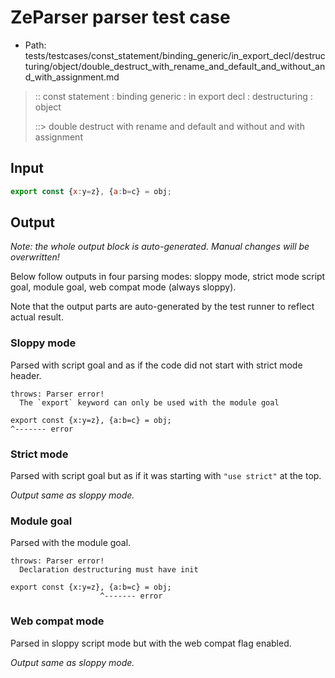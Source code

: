 # ZeParser parser test case

- Path: tests/testcases/const_statement/binding_generic/in_export_decl/destructuring/object/double_destruct_with_rename_and_default_and_without_and_with_assignment.md

> :: const statement : binding generic : in export decl : destructuring : object
>
> ::> double destruct with rename and default and without and with assignment

## Input

`````js
export const {x:y=z}, {a:b=c} = obj;
`````

## Output

_Note: the whole output block is auto-generated. Manual changes will be overwritten!_

Below follow outputs in four parsing modes: sloppy mode, strict mode script goal, module goal, web compat mode (always sloppy).

Note that the output parts are auto-generated by the test runner to reflect actual result.

### Sloppy mode

Parsed with script goal and as if the code did not start with strict mode header.

`````
throws: Parser error!
  The `export` keyword can only be used with the module goal

export const {x:y=z}, {a:b=c} = obj;
^------- error
`````

### Strict mode

Parsed with script goal but as if it was starting with `"use strict"` at the top.

_Output same as sloppy mode._

### Module goal

Parsed with the module goal.

`````
throws: Parser error!
  Declaration destructuring must have init

export const {x:y=z}, {a:b=c} = obj;
                    ^------- error
`````


### Web compat mode

Parsed in sloppy script mode but with the web compat flag enabled.

_Output same as sloppy mode._
